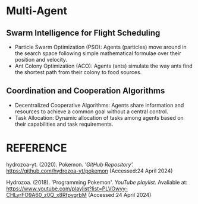 # Multi-Agent
## Swarm Intelligence for Flight Scheduling
- Particle Swarm Optimization (PSO): Agents (particles) move around in the search space following simple mathematical formulae over their position and velocity.
- Ant Colony Optimization (ACO): Agents (ants) simulate the way ants find the shortest path from their colony to food sources.
## Coordination and Cooperation Algorithms
- Decentralized Cooperative Algorithms: Agents share information and resources to achieve a common goal without a central control.
- Task Allocation: Dynamic allocation of tasks among agents based on their capabilities and task requirements.

# REFERENCE
hydrozoa-yt. (2020). Pokemon. _'GitHub Repository'._ https://github.com/hydrozoa-yt/pokemon (Accessed:24 April 2024)

Hydrozoa. (2018). 'Programming Pokemon'. _YouTube playlist._  Avaliable at: https://www.youtube.com/playlist?list=PLVOwyy-CHLyrFO9A60_z0Q_x8RfpvgrbM (Accessed:24 April 2024)

